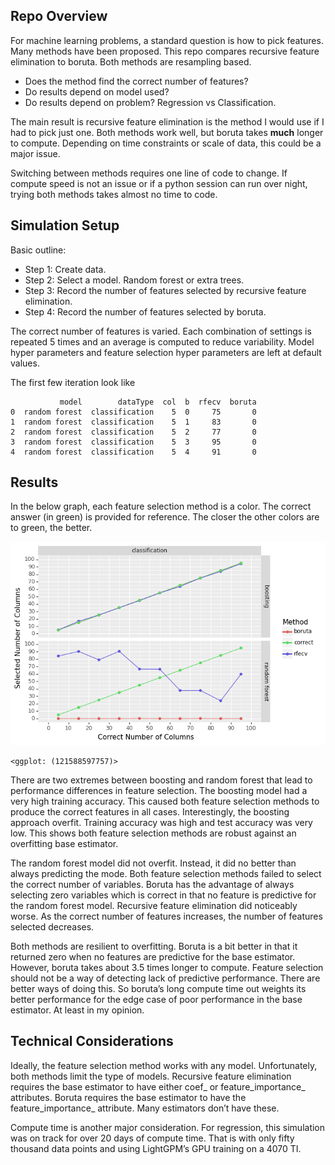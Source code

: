 
## Repo Overview

For machine learning problems, a standard question is how to pick
features. Many methods have been proposed. This repo compares recursive
feature elimination to boruta. Both methods are resampling based.

- Does the method find the correct number of features?
- Do results depend on model used?
- Do results depend on problem? Regression vs Classification.

The main result is recursive feature elimination is the method I would
use if I had to pick just one. Both methods work well, but boruta takes
**much** longer to compute. Depending on time constraints or scale of
data, this could be a major issue.

Switching between methods requires one line of code to change. If
compute speed is not an issue or if a python session can run over night,
trying both methods takes almost no time to code.

## Simulation Setup

Basic outline:

- Step 1: Create data.
- Step 2: Select a model. Random forest or extra trees.
- Step 3: Record the number of features selected by recursive feature
  elimination.
- Step 4: Record the number of features selected by boruta.

The correct number of features is varied. Each combination of settings
is repeated 5 times and an average is computed to reduce variability.
Model hyper parameters and feature selection hyper parameters are left
at default values.

The first few iteration look like

               model        dataType  col  b  rfecv  boruta
    0  random forest  classification    5  0     75       0
    1  random forest  classification    5  1     83       0
    2  random forest  classification    5  2     77       0
    3  random forest  classification    5  3     95       0
    4  random forest  classification    5  4     91       0

## Results

In the below graph, each feature selection method is a color. The
correct answer (in green) is provided for reference. The closer the
other colors are to green, the better.

![](README_files/figure-commonmark/cell-5-output-1.png)

    <ggplot: (121588597757)>

There are two extremes between boosting and random forest that lead to
performance differences in feature selection. The boosting model had a
very high training accuracy. This caused both feature selection methods
to produce the correct features in all cases. Interestingly, the
boosting approach overfit. Training accuracy was high and test accuracy
was very low. This shows both feature selection methods are robust
against an overfitting base estimator.

The random forest model did not overfit. Instead, it did no better than
always predicting the mode. Both feature selection methods failed to
select the correct number of variables. Boruta has the advantage of
always selecting zero variables which is correct in that no feature is
predictive for the random forest model. Recursive feature elimination
did noticeably worse. As the correct number of features increases, the
number of features selected decreases.

Both methods are resilient to overfitting. Boruta is a bit better in
that it returned zero when no features are predictive for the base
estimator. However, boruta takes about 3.5 times longer to compute.
Feature selection should not be a way of detecting lack of predictive
performance. There are better ways of doing this. So boruta’s long
compute time out weights its better performance for the edge case of
poor performance in the base estimator. At least in my opinion.

## Technical Considerations

Ideally, the feature selection method works with any model.
Unfortunately, both methods limit the type of models. Recursive feature
elimination requires the base estimator to have either coef\_ or
feature_importance\_ attributes. Boruta requires the base estimator to
have the feature_importance\_ attribute. Many estimators don’t have
these.

Compute time is another major consideration. For regression, this
simulation was on track for over 20 days of compute time. That is with
only fifty thousand data points and using LightGPM’s GPU training on a
4070 TI.

